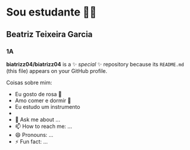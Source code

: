 # Sou estudante 👋🏻
## Beatriz Teixeira Garcia 
### 1A


**biatrizz04/biatrizz04** is a ✨ _special_ ✨ repository because its `README.md` (this file) appears on your GitHub profile.

Coisas sobre mim:

- Eu gosto de rosa 🩷
- Amo comer e dormir 👧
- Eu estudo um instrumento 
- 
- 💬 Ask me about ...
- 📫 How to reach me: ...
- 😄 Pronouns: ...
- ⚡ Fun fact: ...
